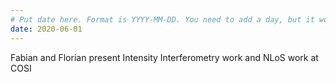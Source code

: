 ```yaml
---
# Put date here. Format is YYYY-MM-DD. You need to add a day, but it won't display.
date: 2020-06-01
---
```

Fabian and Florian present Intensity Interferometry work and NLoS work at COSI